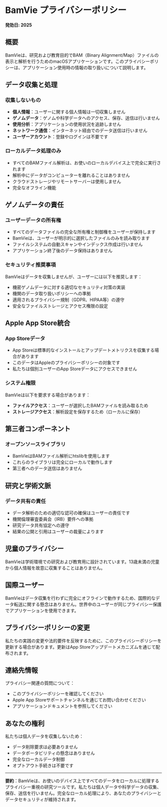 # BamVie プライバシーポリシー

**発効日: 2025**

## 概要

BamVieは、研究および教育目的でBAM（Binary Alignment/Map）ファイルの表示と解析を行うためのmacOSアプリケーションです。このプライバシーポリシーは、アプリケーション使用時の情報の取り扱いについて説明します。

## データ収集と処理

### 収集しないもの
- **個人情報**：ユーザーに関する個人情報は一切収集しません
- **ゲノムデータ**：ゲノムや科学データへのアクセス、保存、送信は行いません
- **使用分析**：アプリケーションの使用状況を追跡しません
- **ネットワーク通信**：インターネット経由でのデータ送信は行いません
- **ユーザーアカウント**：登録やログインは不要です

### ローカルデータ処理のみ
- すべてのBAMファイル解析は、お使いのローカルデバイス上で完全に実行されます
- 解析中にデータがコンピューターを離れることはありません
- クラウドストレージやリモートサーバーは使用しません
- 完全なオフライン機能

## ゲノムデータの責任

### ユーザーデータの所有権
- すべてのデータファイルの完全な所有権と制御権をユーザーが保持します
- BamVieは、ユーザーが明示的に選択したファイルのみを読み取ります
- ファイルシステムの自動スキャンやインデックス作成は行いません
- アプリケーション終了後のデータ保持はありません

### セキュリティ推奨事項
BamVieはデータを収集しませんが、ユーザーには以下を推奨します：
- 機密ゲノムデータに対する適切なセキュリティ対策の実装
- 機関のデータ取り扱いポリシーへの準拠
- 適用されるプライバシー規制（GDPR、HIPAA等）の遵守
- 安全なファイルストレージとアクセス権限の設定

## Apple App Store統合

### App Storeデータ
- App Storeは標準的なインストールとアップデートメトリクスを収集する場合があります
- このデータはAppleのプライバシーポリシーの対象です
- 私たちは個別ユーザーのApp Storeデータにアクセスできません

### システム権限
BamVieは以下を要求する場合があります：
- **ファイルアクセス**：ユーザーが選択したBAMファイルを読み取るため
- **ストレージアクセス**：解析設定を保存するため（ローカルに保存）

## 第三者コンポーネント

### オープンソースライブラリ
- BamVieはBAMファイル解析にhtslibを使用します
- これらのライブラリは完全にローカルで動作します
- 第三者へのデータ送信はありません

## 研究と学術文脈

### データ共有の責任
- データ解析のための適切な認可の確保はユーザーの責任です
- 機関倫理審査委員会（IRB）要件への準拠
- 研究データ共有協定への遵守
- 結果の公開と引用はユーザーの裁量によります

## 児童のプライバシー

BamVieは学術環境での研究および教育用に設計されています。13歳未満の児童から個人情報を故意に収集することはありません。

## 国際ユーザー

BamVieはデータ収集を行わずに完全にオフラインで動作するため、国際的なデータ転送に関する懸念はありません。世界中のユーザーが同じプライバシー保護でアプリケーションを使用できます。

## プライバシーポリシーの変更

私たちの実践の変更や法的要件を反映するために、このプライバシーポリシーを更新する場合があります。更新はApp Storeアップデートメカニズムを通じて配布されます。

## 連絡先情報

プライバシー関連の質問について：
- このプライバシーポリシーを確認してください
- Apple App Storeサポートチャンネルを通じてお問い合わせください
- アプリケーションドキュメントを参照してください

## あなたの権利

私たちは個人データを収集しないため：
- データ削除要求は必要ありません
- データポータビリティの懸念はありません
- 完全なローカルデータ制御
- オプトアウト手続きは不要です

---

**要約**：BamVieは、お使いのデバイス上ですべてのデータをローカルに処理するプライバシー重視の研究ツールです。私たちは個人データや科学データの収集、保存、送信を行いません。完全なローカル処理により、あなたのプライバシーとデータセキュリティが維持されます。